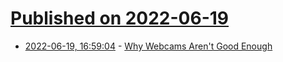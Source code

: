 # [Published on 2022-06-19](index.md)

* [2022-06-19, 16:59:04](https://news.ycombinator.com/item?id=31801093) - [Why Webcams Aren't Good Enough](https://reincubate.com/support/how-to/why-are-webcams-bad/)
